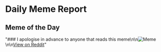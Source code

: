 # Daily Meme Report

## Meme of the Day
"### I apologise in advance to anyone that reads this meme\n\n![Meme](https://i.redd.it/zh8ocyfl8s6e1.png)\n\n[View on Reddit](https://redd.it/1hdzdnw)"
